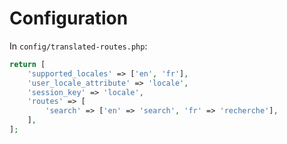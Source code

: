 # Configuration

In `config/translated-routes.php`:

```php
return [
    'supported_locales' => ['en', 'fr'],
    'user_locale_attribute' => 'locale',
    'session_key' => 'locale',
    'routes' => [
        'search' => ['en' => 'search', 'fr' => 'recherche'],
    ],
];
```
